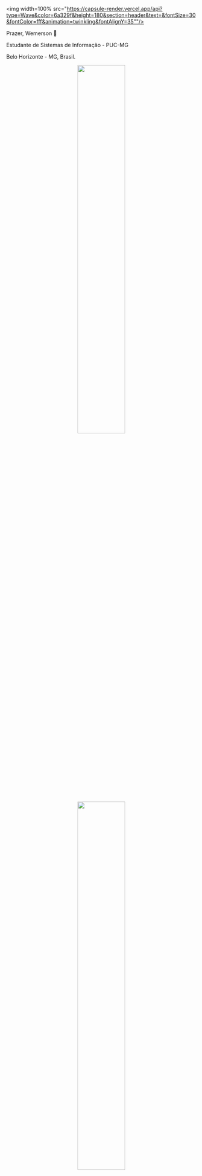 <img width=100% src="https://capsule-render.vercel.app/api?type=Wave&color=6a329f&height=180&section=header&text=&fontSize=30&fontColor=fff&animation=twinkling&fontAlignY=35""/>&nbsp;

Prazer, Wemerson 👋

Estudante de Sistemas de Informação - PUC-MG

Belo Horizonte - MG, Brasil.

<div align="center">
 <a href="https://github.com/Veidoido">
    <img height="50%" src="https://github-readme-stats.vercel.app/api?username=Veidoido&show_icons=true&theme=tokyonight&include_all_commits=true&count_private=true"/>     <img height="50%" src="https://github-readme-stats.vercel.app/api/top-langs/?username=Veidoido&layout=compact&langs_count=7&theme=tokyonight"/>
</div>

[![Snake animation](https://github.com/Veidoido/Veidoido/blob/output/github-contribution-grid-snake.svg)](url)

<img width=100% src="https://capsule-render.vercel.app/api?type=waving&color=6a329f&height=180&section=header&text=&fontSize=30&fontColor=fff&animation=twinkling&fontAlignY=35"/> 
